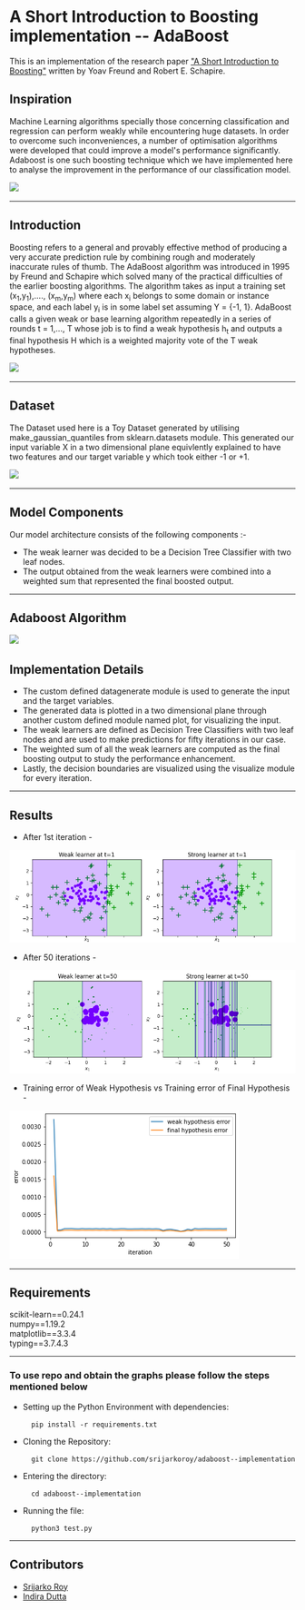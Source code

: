 # A Short Introduction to Boosting implementation -- AdaBoost
This is an implementation of the research paper ["A Short Introduction to Boosting"](http://www.cs.columbia.edu/~jebara/6772/papers/IntroToBoosting.pdf) written by Yoav Freund and Robert E. Schapire.

## Inspiration
Machine Learning algorithms specially those concerning classification and regression can perform weakly while encountering huge datasets. In order to overcome such inconveniences, a number of optimisation algorithms were developed that could improve a model's performance significantly. Adaboost is one such boosting technique which we have implemented here to analyse the improvement in the performance of our classification model.


<img src = "https://www.edureka.co/blog/wp-content/uploads/2019/06/How-Does-Boosting-Algorithm-Work-Boosting-Machine-Learning-Edureka-min-528x254.png">
<hr>

## Introduction
Boosting refers to a general and provably effective method of producing a very accurate prediction rule by combining rough and moderately inaccurate rules of thumb. The AdaBoost algorithm was introduced in 1995 by Freund and Schapire which solved many of the practical difficulties of the earlier boosting algorithms. The algorithm takes as input a training set (x<sub>1</sub>,y<sub>1</sub>),...., (x<sub>m</sub>,y<sub>m</sub>) where each x<sub>i</sub> belongs to some domain or instance space, and each label y<sub>i</sub> is in some label set assuming Y = {-1, 1}. AdaBoost calls a given weak or base learning algorithm repeatedly in a series of rounds t = 1,..., T whose job is to find a weak hypothesis h<sub>t</sub> and outputs a final hypothesis H which is a weighted majority vote of the T weak hypotheses.

<img src = "https://github.com/srijarkoroy/adaboost--implementation/blob/main/assets/adaviz2.png"> 
<hr>

## Dataset
The Dataset used here is a Toy Dataset generated by utilising make_gaussian_quantiles from sklearn.datasets module. This generated our input variable X in a two dimensional plane equivlently explained to have two features and our target variable y which took either -1 or +1.

<img src = "https://github.com/srijarkoroy/adaboost--implementation/blob/main/assets/data.png">
<hr>

## Model Components
Our model architecture consists of the following components :-
- The weak learner was decided to be a Decision Tree Classifier with two leaf nodes.
- The output obtained from the weak learners were combined into a weighted sum that represented the final boosted output.

<hr>

## Adaboost Algorithm

<img src = "https://github.com/srijarkoroy/adaboost--implementation/blob/main/assets/algo.png">

## Implementation Details
- The custom defined datagenerate module is used to generate the input and the target variables.
- The generated data is plotted in a two dimensional plane through another custom defined module named plot, for visualizing the input.
- The weak learners are defined as Decision Tree Classifiers with two leaf nodes and are used to make predictions for fifty iterations in our case.
- The weighted sum of all the weak learners are computed as the final boosting output to study the performance enhancement.
- Lastly, the decision boundaries are visualized using the visualize module for every iteration.
<hr>

## Results
- After 1st iteration - 

<img src = "results/iterations/1.png">

- After 50 iterations - 

 <img src = "results/iterations/50.png">
  
- Training error of Weak Hypothesis vs Training error of Final Hypothesis -

<img src = "results/graphs/res_graph.png">
  
<hr>

## Requirements

scikit-learn==0.24.1<br>
numpy==1.19.2<br>
matplotlib==3.3.4<br>
typing==3.7.4.3
<hr>

### To use repo and obtain the graphs please follow the steps mentioned below

- Setting up the Python Environment with dependencies:

        pip install -r requirements.txt

- Cloning the Repository: 

        git clone https://github.com/srijarkoroy/adaboost--implementation
- Entering the directory: 

        cd adaboost--implementation
- Running the file:

        python3 test.py
        
<hr>

## Contributors

- <a href = "https://github.com/srijarkoroy">Srijarko Roy</a>
- <a href = "https://github.com/indiradutta">Indira Dutta</a>
